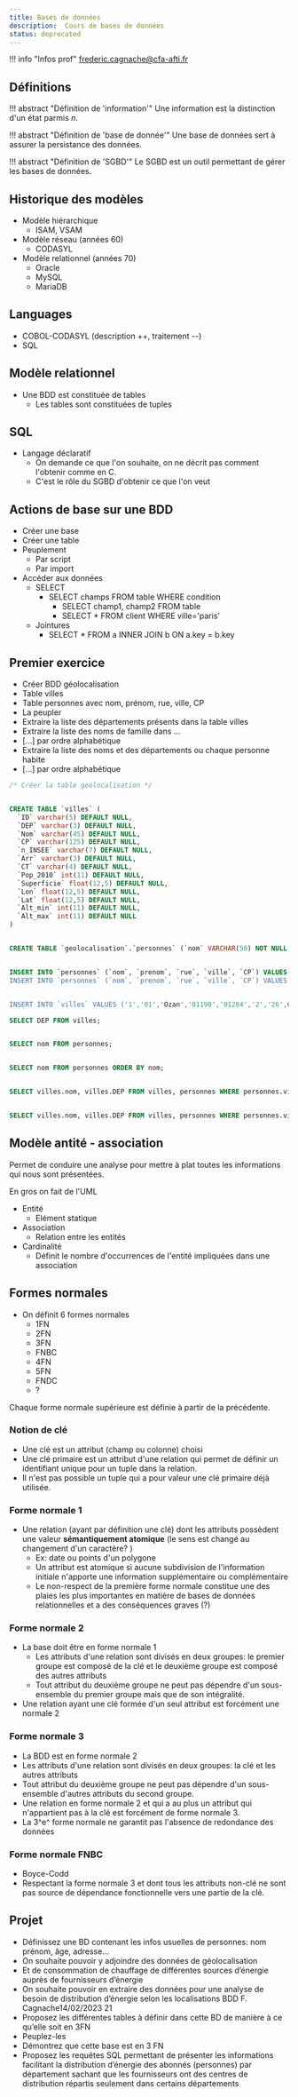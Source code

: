 ```yaml
---
title: Bases de données
description:  Cours de bases de données
status: deprecated
---
```



!!! info "Infos prof"
    [frederic.cagnache@cfa-afti.fr](mailto:frederic.cagnache@cfa-afti.fr)

## Définitions

!!! abstract "Définition de 'information'"
    Une information est la distinction d'un état parmis *n*.

!!! abstract "Définition de 'base de donnée'"
    Une base de données sert à assurer la persistance des données.

!!! abstract "Définition de 'SGBD'"
    Le SGBD est un outil permettant de gérer les bases de données.

## Historique des modèles

- Modèle hiérarchique
  - ISAM, VSAM
- Modèle réseau (années 60)
  - CODASYL
- Modèle relationnel (années 70)
  - Oracle
  - MySQL
  - MariaDB

## Languages

- COBOL-CODASYL (description ++, traitement --)
- SQL

## Modèle relationnel

- Une BDD est constituée de tables
  - Les tables sont constituées de tuples

## SQL

- Langage déclaratif
  - On demande ce que l'on souhaite, on ne décrit pas comment l'obtenir comme en C.
  - C'est le rôle du SGBD d'obtenir ce que l'on veut

## Actions de base sur une BDD

- Créer une base
- Créer une table
- Peuplement
  - Par script
  - Par import
- Accéder aux données
  - SELECT
    - SELECT champs FROM table WHERE condition
      - SELECT champ1, champ2 FROM table
      - SELECT * FROM client WHERE ville='paris'
  - Jointures
    - SELECT * FROM a INNER JOIN b ON a.key = b.key

## Premier exercice

- Créer BDD géolocalisation
- Table villes
- Table personnes avec nom, prénom, rue, ville, CP
- La peupler
- Extraire la liste des départements présents dans la table villes
- Extraire la liste des noms de famille dans ...
- [...] par ordre alphabétique
- Extraire la liste des noms et des départements ou chaque personne habite
- [...] par ordre alphabétique

```sql title="Création des tables"
/* Créer la table geolocalisation */


CREATE TABLE `villes` (
  `ID` varchar(5) DEFAULT NULL,
  `DEP` varchar(3) DEFAULT NULL,
  `Nom` varchar(45) DEFAULT NULL,
  `CP` varchar(125) DEFAULT NULL,
  `n_INSEE` varchar(7) DEFAULT NULL,
  `Arr` varchar(3) DEFAULT NULL,
  `CT` varchar(4) DEFAULT NULL,
  `Pop_2010` int(11) DEFAULT NULL,
  `Superficie` float(12,5) DEFAULT NULL,
  `Lon` float(12,5) DEFAULT NULL,
  `Lat` float(12,5) DEFAULT NULL,
  `Alt_min` int(11) DEFAULT NULL,
  `Alt_max` int(11) DEFAULT NULL
)


CREATE TABLE `geolocalisation`.`personnes` (`nom` VARCHAR(50) NOT NULL , `prenom` VARCHAR(50) NOT NULL , `rue` VARCHAR(50) NOT NULL , `ville` VARCHAR(50) NOT NULL , `CP` INT(10) NOT NULL) ENGINE = InnoDB;


INSERT INTO `personnes` (`nom`, `prenom`, `rue`, `ville`, `CP`) VALUES ('BON', 'Jean', 'rue de l\'industrie', 'Arnaque la Poste', '87160');
INSERT INTO `personnes` (`nom`, `prenom`, `rue`, `ville`, `CP`) VALUES ('TOUILLE', 'Sacha', 'rue du ruisseau', 'Condom', '32100');


INSERT INTO `villes` VALUES ('1','01','Ozan','01190','01284','2','26',618,6.60000,4.91667,46.38330,170,205),('2','01','Cormoranche-sur-Sa¶ne','01290','01123','2','27',1058,9.85000,4.83333,46.23330,168,211),('3','01','Plagne','01130','01298','4','3',129,6.20000,5.73333,46.18330,560,922),('4','01','Tossiat','01250','01422','2','25',1406,10.17000,5.31667,46.13330,244,501),('5','01','Pouillat','01250','01309','2','33',88,6.23000,5.43333,46.33330,333,770),('6','01','Torcieu','01230','01421','1','28',698,10.72000,5.40000,45.91670,257,782),('7','01','Replonges','01620','01320','2','2',3500,16.60000,4.88333,46.30000,169,207),('8','01','Corcelles','01110','01119','4','6',243,14.16000,5.58333,46.03330,780,1081),('9','01','PÚron','01630','01288','3','12',2143,26.01000,5.93333,46.20000,411,1501),('10','01','Relevant','01990','01319','2','30',466,12.38000,4.95000,46.08330,235,282),('11','01','Chaveyriat','01660','01096','2','10',927,16.87000,5.06667,46.18330,188,260),('12','01','Vaux-en-Bugey','01150','01431','1','17',1169,8.22000,5.35000,45.91670,252,681),('13','01','Maillat','01430','01228','4','22',668,11.31000,5.55000,46.13330,497,825),('14','01','Faramans','01800','01156','2','19',681,11.22000,5.11667,45.90000,255,306),('15','01','BÚon','01350','01039','1','9',373,10.30000,5.75000,45.83330,228,1412),('16','01','Saint-Bernard','01600','01339','2','34',1375,3.15000,4.73723,45.94500,167,198),('17','01','Rossillon','01510','01329','1','36',148,8.07000,5.60000,45.83330,324,1022),('18','01','Pont-d\'Ain','01160','01304','2','25',2627,11.22000,5.33333,46.05000,232,314),('19','01','Nantua','01460','01269','4','22',3713,12.79000,5.61667,46.15000,427,1125),('20','01','Chavannes-sur-Reyssouze','01190','01094','2','26',680,16.55000,5.00000,46.43330,175,218),('21','01','Neuville-les-Dames','01400','01272','2','10',1504,26.59000,5.00000,46.16670,210,271),('22','01','Flaxieu','01350','01162','1','36',63,2.79000,5.73333,45.81670,225,385),('23','01','Hotonnes','01260','01187','4','6',306,28.40000,5.68333,46.00000,636,1338),('24','01','Saint-Sorlin-en-Bugey','01150','01386','1','17',1061,9.07000,5.36667,45.88330,196,700),('25','01','Songieu','01260','01409','1','9',130,20.58000,5.70000,45.96670,567,1275),('26','01','Virieu-le-Petit','01260','01453','1','9',309,16.36000,5.71667,45.90000,419,1524),('27','01','Saint-Denis-en-Bugey','01500','01345','1','1',2178,2.61000,5.33333,45.95000,234,338),('28','01','Charnoz-sur-Ain','01800','01088','2','19',911,6.62000,5.21667,45.86670,203,244),('29','01','Chazey-sur-Ain','01150','01099','1','17',1464,21.95000,5.25000,45.90000,202,261),('30','01','Marchamp','01680','01233','1','18',118,13.11000,5.55000,45.78330,400,940),('31','01','Culoz','01350','01138','1','31',2909,19.36000,5.78333,45.85000,226,1430),('32','01','Mantenay-Montlin','01560','01230','2','29',288,10.80000,5.08333,46.41670,180,222),('33','01','Marboz','01851','01232','2','11',2182,40.14000,5.25000,46.33330,194,240),('34','01','Foissiat','01340','01163','2','21',1912,40.36000,5.18333,46.36670,186,228),('35','01','Treffort-Cuisiat','01370','01426','2','33',2204,39.41000,5.36834,46.27140,221,681),('36','01','Izieu','01300','01193','1','4',201,7.67000,5.63333,45.65000,211,758),('37','01','Saint-╔tienne-du-Bois','01370','01350','2','33',2441,28.38000,5.28333,46.28330,213,259),('38','01','Hauteville-Lompnes','01110','01185','1','15',4044,50.34000,5.60000,45.96670,455,1240),('39','01','Saint-Trivier-sur-Moignans','01990','01389','2','30',1877,41.99000,4.90000,46.06670,230,289),('40','01','Peyriat','01430','01293','4','16',171,5.96000,5.51667,46.15000,558,825),('41','01','╔vosges','01230','01155','1','28',140,12.08000,5.50000,45.95830,560,1001),('42','01','Poncin','01450','01303','4','24',1644,19.77000,5.40000,46.08330,240,540),('43','01','Crans','01320','01129','2','8',269,13.23000,5.21667,45.96670,249,322),('44','01','MontrÚal-la-Cluse','01460','01265','4','22',3457,12.83000,5.57084,46.18670,473,960),('45','01','Cleyzieu','01230','01107','1','28',135,7.82000,5.43333,45.90000,440,927),('46','01','Lompnieu','01260','01221','1','9',122,11.35000,5.65000,45.96670,524,1241),('47','01','Villereversure','01250','01447','2','7',1208,17.45000,5.38333,46.18330,279,480),('48','01','Saint-Martin-du-Mont','01160','01374','2','25',1651,28.09000,5.33333,46.10000,246,556),('49','01','Saint-Genis-Pouilly','01630','01354','3','13',8914,9.77000,6.01667,46.25000,419,502),('50','01','Bolozon','01450','01051','4','16',94,4.92000,5.48333,46.20000,261,673),('51','01','Confranþon','01310','01115','2','21',1157,18.17000,5.06667,46.26670,192,224),('52','01','Lochieu','01260','01218','1','9',91,7.07000,5.71667,45.93330,479,1426),('53','01','Chanoz-ChÔtenay','01400','01084','2','10',706,13.42000,5.03333,46.18330,194,268),('54','01','Villebois','01150','01444','1','17',1153,14.46000,5.43333,45.85000,195,960),('55','01','Ceignes','01430','01067','4','16',265,10.01000,5.50000,46.11670,580,862),('56','01','Saint-Didier-sur-Chalaronne','01140','01348','2','32',2776,24.98000,4.81667,46.16670,167,223),('57','01','Revonnas','01250','01321','2','7',788,7.75000,5.33333,46.16670,255,504),('58','01','Bourg-Saint-Christophe','01800','01054','2','19',1173,8.98000,5.16667,45.88330,207,305),('59','01','Condeissiat','01400','01113','2','10',756,21.64000,5.08333,46.16670,232,268),('60','01','Pirajoux','01270','01296','2','11',360,12.99000,5.30000,46.38330,192,237),('61','01','Chalamont','01320','01074','2','8',2322,32.88000,5.16667,46.00000,269,330),('62','01','Le Plantay','01330','01299','2','8',540,19.96000,5.08333,46.01670,267,286),('63','01','Versailleux','01330','01434','2','8',332,18.77000,5.10000,45.98330,274,303),('64','01','Montagnat','01250','01254','2','39',1646,13.75000,5.28333,46.16670,229,282),('65','01','Vieu','01260','01442','1','9',380,6.54000,5.68333,45.90000,280,540),('66','01','Saint-AndrÚ-de-Corcy','01390','01333','2','42',2991,20.73000,4.95000,45.91670,279,306),('67','01','Bressolles','01360','01062','2','20',709,7.73000,5.10000,45.86670,205,292),('68','01','PÚronnas','01960','01289','2','39',6054,17.55000,5.20000,46.18330,223,277),('69','01','Colomieu','01300','01110','1','4',115,5.96000,5.61667,45.73330,319,476),('70','01','Monthieux','01390','01261','2','35',599,10.75000,4.93333,45.95000,281,311),('71','01','Saint-Jean-sur-Reyssouze','01560','01364','2','29',744,27.48000,5.06667,46.40000,178,218),('72','01','Garnerans','01140','01167','2','32',656,8.57000,4.83333,46.20000,168,215),('73','01','Montrevel-en-Bresse','01340','01266','2','21',2362,10.27000,5.13333,46.33330,192,220),('74','01','Conand','01230','01111','1','28',104,15.28000,5.46667,45.88330,351,1021),('75','01','Challes-la-Montagne','01450','01077','4','24',179,7.65000,5.46667,46.13330,440,700),('76','01','Mogneneins','01140','01252','2','32',727,8.57000,4.81667,46.13330,168,238),('77','01','Thoissey','01140','01420','2','32',1540,1.34000,4.80000,46.16670,168,178),('78','01','Chaleins','01480','01075','2','30',1165,17.00000,4.80000,46.03330,193,267),('79','01','Neuville-sur-Ain','01160','01273','2','25',1571,19.79000,5.36667,46.08330,242,427),('36828','971','Saint-Martin','97150','97127','0','NULL',36979,53.20000,18.09130,-63.08290,NULL,NULL),('36830','975','Saint-Pierre-et-Miquelon','97500','97501','0','NULL',6080,242.00000,46.71070,1.71819,NULL,NULL);
```

```sql title="Réponses à l'exercice"
SELECT DEP FROM villes;


SELECT nom FROM personnes;


SELECT nom FROM personnes ORDER BY nom;


SELECT villes.nom, villes.DEP FROM villes, personnes WHERE personnes.ville = villes.nom


SELECT villes.nom, villes.DEP FROM villes, personnes WHERE personnes.ville = villes.nom ORDER BY villes.nom
```

## Modèle antité - association

Permet de conduire une analyse pour mettre à plat toutes les informations qui nous sont présentées.

En gros on fait de l'UML

- Entité
  - Elément statique
- Association
  - Relation entre les entités
- Cardinalité
  - Définit le nombre d'occurrences de l'entité impliquées dans une association

## Formes normales

- On définit 6 formes normales
  - 1FN
  - 2FN
  - 3FN
  - FNBC
  - 4FN
  - 5FN
  - FNDC
  - ?

Chaque forme normale supérieure est définie à partir de la précédente.

### Notion de clé

- Une clé est un attribut (champ ou colonne) choisi
- Une clé primaire est un attribut d'une relation qui permet de définir un identifiant unique pour un tuple dans la relation.
- Il n'est pas possible un tuple qui a pour valeur une clé primaire déjà utilisée.

### Forme normale 1

- Une relation (ayant par définition une clé) dont les attributs possèdent une valeur **sémantiquement atomique** (le sens est changé au changement d'un caractère? )
  - Ex: date ou points d'un polygone
  - Un attribut est atomique si aucune subdivision de l'information initiale n'apporte une information supplémentaire ou complémentaire
  - Le non-respect de la première forme normale constitue une des plaies les plus importantes en matière de bases de données relationnelles et a des conséquences graves (?)

### Forme normale 2

- La base doit être en forme normale 1
  - Les attributs d'une relation sont divisés en deux groupes: le premier groupe est composé de la clé et le deuxième groupe est composé des autres attributs
  - Tout attribut du deuxième groupe ne peut pas dépendre d'un sous-ensemble du premier groupe mais que de son intégralité.
- Une relation ayant une clé formée d'un seul attribut est forcément une normale 2

### Forme normale 3

- La BDD est en forme normale 2
- Les attributs d'une relation sont divisés en deux groupes: la clé et les autres attributs
- Tout attribut du deuxième groupe ne peut pas dépendre d'un sous-ensemble d'autres attributs du second groupe.
- Une relation en forme normale 2 et qui a au plus un attribut qui n'appartient pas à la clé est forcément de forme normale 3.
- La 3^e^ forme normale ne garantit pas l'absence de redondance des données

### Forme normale FNBC

- Boyce-Codd
- Respectant la forme normale 3 et dont tous les attributs non-clé ne sont pas source de dépendance fonctionnelle vers une partie de la clé.

## Projet

- Définissez une BD contenant les infos usuelles de personnes: nom prénom, âge, adresse...
- On souhaite pouvoir y adjoindre des données de géolocalisation
- Et de consommation de chauffage de différentes sources d’énergie auprès de fournisseurs d’énergie
- On souhaite pouvoir en extraire des données pour une analyse de besoin de distribution d’énergie selon les localisations BDD F. Cagnache14/02/2023 21
- Proposez les différentes tables à définir dans cette BD de manière à ce qu’elle soit en 3FN
- Peuplez-les
- Démontrez que cette base est en 3 FN
- Proposez les requêtes SQL permettant de
présenter les informations facilitant la distribution d’énergie des abonnés (personnes) par département sachant que les fournisseurs ont des centres de distribution répartis seulement dans certains départements
